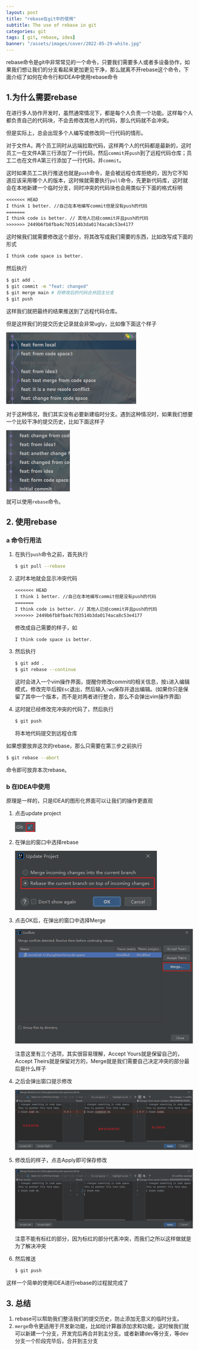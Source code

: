 ```yaml
---
layout: post
title: "rebase在git中的使用"
subtitle: The use of rebase in git
categories: git
tags: [ git, rebase, idea]
banner: "/assets/images/cover/2022-05-29-white.jpg"
---
```


rebase命令是git中非常常见的一个命令，只要我们需要多人或者多设备协作，如果我们想让我们的分支看起来更加更见干净，那么就离不开rebase这个命令，下面介绍了如何在命令行和IDEA中使用rebase命令

<!--more-->

## 1.为什么需要rebase

在进行多人协作开发时，虽然通常情况下，都是每个人负责一个功能。这样每个人都负责自己的代码块，不会去修改其他人的代码，那么代码就不会冲突。

但是实际上，总会出现多个人编写或修改同一行代码的情形。

对于文件A，两个员工同时从远端拉取代码，这样两个人的代码都是最新的，这时员工一在文件A第三行添加了一行代码，然后`commit`并`push`到了远程代码仓库；员工二也在文件A第三行添加了一行代码，并`commit`。

这时如果员工二执行推送也就是`push`命令，是会被远程仓库拒绝的，因为它不知道应该采用哪个人的版本，这时候就需要执行`pull`命令，先更新代码库，这时就会在本地新建一个临时分支，同时冲突的代码块也会用类似于下面的格式标明

```txt
<<<<<<< HEAD
I think 1 better. //自己在本地编写commit但是没有push的代码
=======
I think code is better. // 其他人已经commit并且push的代码
>>>>>>> 2449b6fb8fba4c703514b3da0174aca8c53e4177
```

这时候我们就需要修改这个部分，将其改写成我们需要的东西，比如改写成下面的形式

```txt
I think code space is better.
```

然后执行

```bash
$ git add .
$ git commit -m "feat: changed"
$ git merge main # 将修改后的代码合并回主分支
$ git push
```

这样我们就把最终的结果推送到了远程代码仓库。

但是这样我们的提交历史记录就会非常ugly，比如像下面这个样子

![image-20220529172222018](../assets/images/resource/2022-05-29-rebase在git中的使用.assets/image-20220529172222018.png)

对于这种情况，我们其实没有必要新建临时分支。遇到这种情况时，如果我们想要一个比较干净的提交历史，比如下面这样子

![image-20220529172502516](../assets/images/resource/2022-05-29-rebase在git中的使用.assets/image-20220529172502516.png)

就可以使用`rebase`命令。

## 2. 使用rebase

### a 命令行用法

1. 在执行`push`命令之前，首先执行

   ```bash
   $ git pull --rebase
   ```

2. 这时本地就会显示冲突代码

   ```txt
   <<<<<<< HEAD
   I think 1 better. //自己在本地编写commit但是没有push的代码
   =======
   I think code is better. // 其他人已经commit并且push的代码
   >>>>>>> 2449b6fb8fba4c703514b3da0174aca8c53e4177
   ```

   修改成自己需要的样子，如

   ```txt
   I think code space is better.
   ```

3. 然后执行

   ```bash
   $ git add .
   $ git rebase --continue
   ```

   这时会进入一个vim操作界面，提醒你修改commit的相关信息，按`i`进入编辑模式，修改完毕后按`Esc`退出，然后输入`:wq`保存并退出编辑。(如果你只是保留了其中一个版本，而不是对两者进行整合，那么不会弹出vim操作界面)

4. 这时就已经修改完冲突的代码了，然后执行

   ```bash
   $ git push
   ```

   将本地代码提交到远程仓库

如果想要放弃这次的rebase，那么只需要在第三步之前执行

```bash
$ git rebase --abort
```

命令即可放弃本次rebase。

### b 在IDEA中使用

原理是一样的，只是IDEA的图形化界面可以让我们的操作更直观

1. 点击update project

   ![image-20220529175153138](../assets/images/resource/2022-05-29-rebase在git中的使用.assets/image-20220529175153138.png)

   

2. 在弹出的窗口中选择rebase

   ![image-20220529175235189](../assets/images/resource/2022-05-29-rebase在git中的使用.assets/image-20220529175235189.png)

3. 点击OK后，在弹出的窗口中选择Merge

   ![image-20220529175358324](../assets/images/resource/2022-05-29-rebase在git中的使用.assets/image-20220529175358324.png)

   注意这里有三个选项，其实很容易理解，Accept Yours就是保留自己的，Accept Theirs就是保留对方的，Merge就是我们需要自己决定冲突的部分最后是什么样子

4. 之后会弹出窗口提示修改

   ![image-20220529175637533](../assets/images/resource/2022-05-29-rebase在git中的使用.assets/image-20220529175637533.png)

5. 修改后的样子，点击Apply即可保存修改

   ![image-20220529175730053](../assets/images/resource/2022-05-29-rebase在git中的使用.assets/image-20220529175730053.png)

   注意不能有标红的部分，因为标红的部分代表冲突，而我们之所以这样做就是为了解决冲突

6. 然后推送

   ```bash
   $ git push
   ```

这样一个简单的使用IDEA进行rebase的过程就完成了

## 3. 总结

1. rebase可以帮助我们整洁我们的提交历史，防止添加无意义的临时分支。
2. `merge`命令更适用于开发新功能，比如给计算器添加求和功能，这时候我们就可以新建一个分支，开发完后再合并到主分支。或者新建dev等分支，等dev分支一个阶段完毕后，合并到主分支
